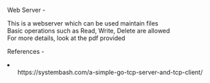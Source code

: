 Web Server - 

This is a webserver which can be used maintain files <br>
Basic operations such as Read, Write, Delete are allowed <br>
For more details, look at the pdf provided <br> 

References - 
<li>
<ol> https://systembash.com/a-simple-go-tcp-server-and-tcp-client/ </ol>
</li>
